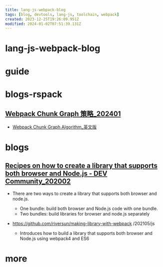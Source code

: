 ```yaml
---
title: lang-js-webpack-blog
tags: [blog, devtools, lang-js, toolchain, webpack]
created: 2023-12-25T19:26:09.951Z
modified: 2024-01-02T07:51:39.131Z
---
```


# lang-js-webpack-blog

# guide

# blogs-rspack

## [Webpack Chunk Graph 策略_202401](https://github.com/orgs/web-infra-dev/discussions/16)

- [Webpack Chunk Graph Algorithm_英文版](https://github.com/orgs/web-infra-dev/discussions/15)
# blogs

## [Recipes on how to create a library that supports both browser and Node.js - DEV Community_202002](https://dev.to/riversun/recipes-on-how-to-create-a-library-that-supports-both-browser-and-node-js-201m)

- There are two ways to create a library that supports both browser and node.js.
  - One bundle: build both browser and Node.js code with one bundle.
  - Two bundles: build libraries for browser and node.js separately

- https://github.com/riversun/making-library-with-webpack /202105/js
  - Introduces how to build a library that supports both browser and Node.js using webpack4 and ES6
# more
